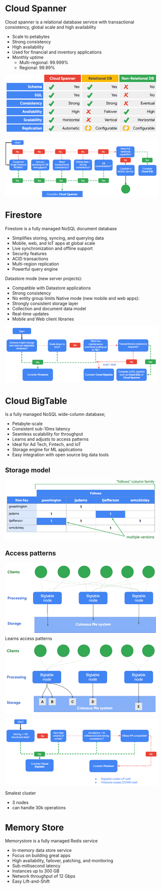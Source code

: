 # Cloud Spanner
Cloud spanner is a relational database service with transactional consistency, global scale and high availability

- Scale to petabytes
- Strong consistency
- High availability
- Used for financial and inventory applications
- Monthly uptime
    - Multi-regional: 99.999%
    - Regional: 99.99%


![](media/sql_spanner.png)

![](media/sql_spanner_decision.png)

# Firestore

Firestore is a fully managed NoSQL document database
- Simplifies storing, syncing, and querying data
- Mobile, web, and IoT apps at global scale
- Live synchronization and offline support
- Security features
- ACID transactions
- Multi-region replication
- Powerful query engine

Datastore mode (new server projects):
- Compatible with Datastore applications
- Strong consistency
- No entity group limits
Native mode (new mobile and web apps):
- Strongly consistent storage layer
- Collection and document data model
- Real-time updates
- Mobile and Web client libraries

![](media/sql_firestore_decision.png)

# Cloud BigTable
Is a fully managed NoSQL wide-column database;

- Petabyte-scale
- Consistent sub-10ms latency
- Seamless scalability for throughput
- Learns and adjusts to access patterns
- Ideal for Ad Tech, Fintech, and IoT
- Storage engine for ML applications
- Easy integration with open source big data tools

## Storage model
![](media/sql_bigrable_storage_model.png)

## Access patterns
![](media/sql_bigrable_model.png)
Learns access patterns
![](media/sql_bigrable_learn.png)

![](media/sql_bigrable_decision.png)

Smalest cluster
- 3 nodes
- can handle 30k operations

# Memory Store
Memorystore is a fully managed Redis service

- In-memory data store service
- Focus on building great apps
- High availability, failover, patching, and monitoring
- Sub-millisecond latency
- Instances up to 300 GB
- Network throughput of 12 Gbps
- Easy Lift-and-Shift

